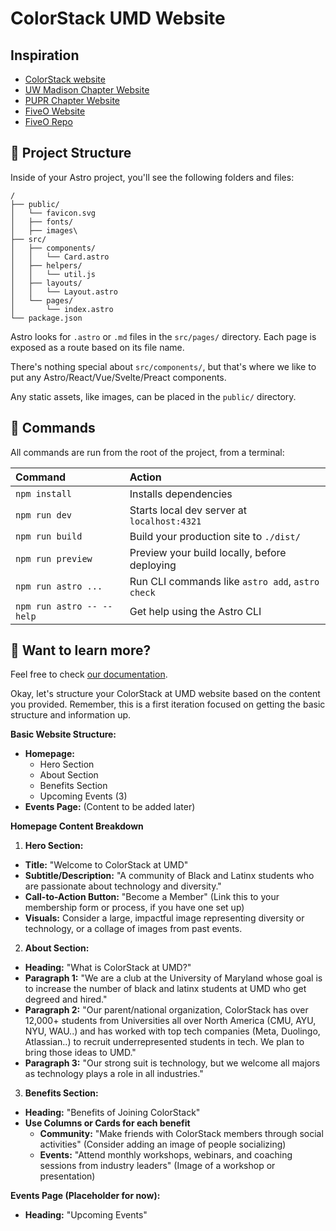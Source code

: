 # ColorStack UMD Website

## Inspiration

- [ColorStack website](https://www.colorstack.org/)
- [UW Madison Chapter Website](https://colorstack.cs.wisc.edu/index.html)
- [PUPR Chapter Website](https://colorstackatpupr.github.io/main/index.html)
- [FiveO Website](https://mechanic-rockville-7coran2fn-will-flores1.vercel.app/)
- [FiveO Repo](https://github.com/will-flores1/Five-O-Autocare)

## 🚀 Project Structure

Inside of your Astro project, you'll see the following folders and files:

```text
/
├── public/
│   └── favicon.svg
│   ├── fonts/
│   ├── images\
├── src/
│   ├── components/
│   │   └── Card.astro
│   ├── helpers/
│   │   └── util.js
│   ├── layouts/
│   │   └── Layout.astro
│   └── pages/
│       └── index.astro
└── package.json
```

Astro looks for `.astro` or `.md` files in the `src/pages/` directory. Each page
is exposed as a route based on its file name.

There's nothing special about `src/components/`, but that's where we like to put
any Astro/React/Vue/Svelte/Preact components.

Any static assets, like images, can be placed in the `public/` directory.

## 🧞 Commands

All commands are run from the root of the project, from a terminal:

| Command                   | Action                                           |
| :------------------------ | :----------------------------------------------- |
| `npm install`             | Installs dependencies                            |
| `npm run dev`             | Starts local dev server at `localhost:4321`      |
| `npm run build`           | Build your production site to `./dist/`          |
| `npm run preview`         | Preview your build locally, before deploying     |
| `npm run astro ...`       | Run CLI commands like `astro add`, `astro check` |
| `npm run astro -- --help` | Get help using the Astro CLI                     |

## 👀 Want to learn more?

Feel free to check [our documentation](https://docs.astro.build).

Okay, let's structure your ColorStack at UMD website based on the content you
provided. Remember, this is a first iteration focused on getting the basic
structure and information up.

**Basic Website Structure:**

- **Homepage:**
  - Hero Section
  - About Section
  - Benefits Section
  - Upcoming Events (3)
- **Events Page:** (Content to be added later)

**Homepage Content Breakdown**

1. **Hero Section:**

- **Title:** "Welcome to ColorStack at UMD"
- **Subtitle/Description:** "A community of Black and Latinx students who are
  passionate about technology and diversity."
- **Call-to-Action Button:** "Become a Member" (Link this to your membership
  form or process, if you have one set up)
- **Visuals:** Consider a large, impactful image representing diversity or
  technology, or a collage of images from past events.

2. **About Section:**

- **Heading:** "What is ColorStack at UMD?"
- **Paragraph 1:** "We are a club at the University of Maryland whose goal is to
  increase the number of black and latinx students at UMD who get degreed and
  hired."
- **Paragraph 2:** "Our parent/national organization, ColorStack has over
  12,000+ students from Universities all over North America (CMU, AYU, NYU,
  WAU..) and has worked with top tech companies (Meta, Duolingo, Atlassian..) to
  recruit underrepresented students in tech. We plan to bring those ideas to
  UMD."
- **Paragraph 3:** "Our strong suit is technology, but we welcome all majors as
  technology plays a role in all industries."

3. **Benefits Section:**

- **Heading:** "Benefits of Joining ColorStack"
- **Use Columns or Cards for each benefit**
  - **Community:** "Make friends with ColorStack members through social
    activities" (Consider adding an image of people socializing)
  - **Events:** "Attend monthly workshops, webinars, and coaching sessions from
    industry leaders" (Image of a workshop or presentation)

**Events Page (Placeholder for now):**

- **Heading:** "Upcoming Events"
